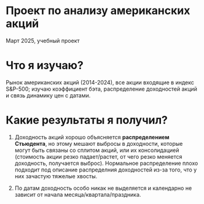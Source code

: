 # Проект по анализу американских акций

Март 2025, учебный проект

# Что я изучаю?

Рынок американских акций (2014-2024), все акции входящие в индекс S&P-500; изучаю коэффициент бэта, распределение доходностей акций и связь динамику цен с датами.

# Какие результаты я получил? 

1) Доходность акций хорошо объясняется **распределением Стьюдента**, но этому мешают выбросы в доходности, которые могут быть связаны со сплитом акций, или их консолидацией (стоимость акции резко падает/растет, от чего резко меняется доходность, получается выброс). Нормальное распределение плохо подходит под описание распределния доходностей из-за того, что у них зачастую тяжелые хвосты.

2) По датам доходность особо никак не выделяется и календарно не зависит от начала месяца/квартала/праздника.

